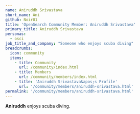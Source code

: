 ```yaml
---
name: Aniruddh Srivastava
short_name: Ani
github: Noir01
title: 'OpenSearch Community Member: Aniruddh Srivastava'
primary_title: Aniruddh Srivastava
personas:
  - osci
job_title_and_company: "Someone who enjoys scuba diving"
breadcrumbs:
  icon: community
  items:
    - title: Community
      url: /community/index.html
    - title: Members
      url: /community/members/index.html
    - title: 'Aniruddh Srivastava&apos;s Profile'
      url: '/community/members/aniruddh-srivastava.html'
permalink: '/community/members/aniruddh-srivastava.html' 
---
```


**Aniruddh** enjoys scuba diving. 

